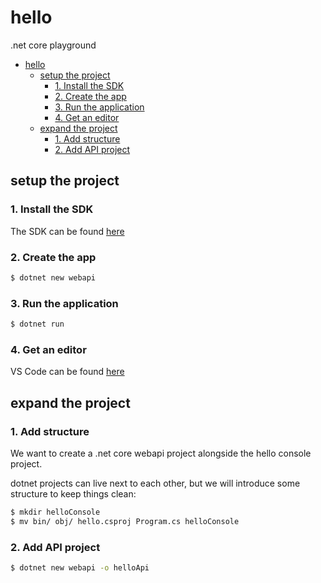 # hello
.net core playground
- [hello](#hello)
    - [setup the project](#setup-the-project)
        - [1. Install the SDK](#1-install-the-sdk)
        - [2. Create the app](#2-create-the-app)
        - [3. Run the application](#3-run-the-application)
        - [4. Get an editor](#4-get-an-editor)
    - [expand the project](#expand-the-project)
        - [1. Add structure](#1-add-structure)
        - [2. Add API project](#2-add-api-project)
  
## setup the project

### 1. Install the SDK

The SDK can be found [here](https://download.microsoft.com/download/8/A/7/8A765126-50CA-4C6F-890B-19AE47961E4B/dotnet-sdk-2.1.402-osx-gs-x64.pkg)

### 2. Create the app

```sh
$ dotnet new webapi
```

### 3. Run the application

```sh
$ dotnet run
```

### 4. Get an editor

VS Code can be found [here](https://code.visualstudio.com/Download?wt.mc_id=DotNet_Home)


## expand the project

### 1. Add structure

We want to create a .net core webapi project alongside the hello console project.

dotnet projects can live next to each other, but we will introduce some structure to keep things clean: 

```sh
$ mkdir helloConsole
$ mv bin/ obj/ hello.csproj Program.cs helloConsole
```

### 2. Add API project

```sh
$ dotnet new webapi -o helloApi
```



